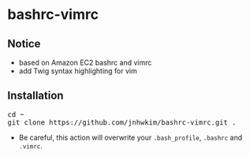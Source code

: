 bashrc-vimrc
============

## Notice
- based on Amazon EC2 bashrc and vimrc
- add Twig syntax highlighting for vim

## Installation
<pre>
cd ~
git clone https://github.com/jnhwkim/bashrc-vimrc.git .
</pre>
- Be careful, this action will overwrite your `.bash_profile`, `.bashrc` and `.vimrc`.
